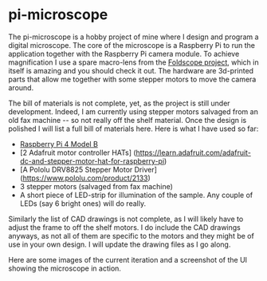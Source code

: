 # pi-microscope

The pi-microscope is a hobby project of mine where I design and program a digital microscope. The core of the microscope is a Raspberry Pi to run the application together with the Raspberry Pi camera module. To achieve magnification I use a spare macro-lens from the [Foldscope project](https://www.foldscope.com/), which in itself is amazing and you should check it out. The hardware are 3d-printed parts that allow me together with some stepper motors to move the camera around. 

The bill of materials is not complete, yet, as the project is still under development. Indeed, I am currently using stepper motors salvaged from an old fax machine -- so not really off the shelf material. Once the design is polished I will list a full bill of materials here. Here is what I have used so far: 
* [Raspberry Pi 4 Model B](https://www.raspberrypi.org/products/raspberry-pi-4-model-b/)
* [2 Adafruit motor controller HATs] (https://learn.adafruit.com/adafruit-dc-and-stepper-motor-hat-for-raspberry-pi)
* [A Pololu DRV8825 Stepper Motor Driver] (https://www.pololu.com/product/2133)
* 3 stepper motors (salvaged from fax machine)
* A short piece of LED-strip for illumination of the sample. Any couple of LEDs (say 6 bright ones) will do really. 

Similarly the list of CAD drawings is not complete, as I will likely have to adjust the frame to off the shelf motors. I do include the CAD drawings anyways, as not all of them are specific to the motors and they might be of use in your own design. I will update the drawing files as I go along.

Here are some images of the current iteration and a screenshot of the UI showing the microscope in action.
